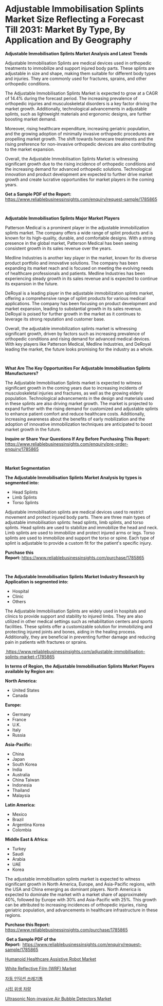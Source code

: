 <p><h1>Adjustable Immobilisation Splints Market Size Reflecting a Forecast Till 2031: Market By Type, By Application and By Geography</h1></p><p><strong>Adjustable Immobilisation Splints Market Analysis and Latest Trends</strong></p>
<p><p>Adjustable Immobilisation Splints are medical devices used in orthopedic treatments to immobilize and support injured body parts. These splints are adjustable in size and shape, making them suitable for different body types and injuries. They are commonly used for fractures, sprains, and other orthopedic conditions.</p><p>The Adjustable Immobilisation Splints Market is expected to grow at a CAGR of 14.4% during the forecast period. The increasing prevalence of orthopedic injuries and musculoskeletal disorders is a key factor driving the market growth. Additionally, technological advancements in adjustable splints, such as lightweight materials and ergonomic designs, are further boosting market demand.</p><p>Moreover, rising healthcare expenditure, increasing geriatric population, and the growing adoption of minimally invasive orthopedic procedures are propelling market growth. The shift towards homecare treatments and the rising preference for non-invasive orthopedic devices are also contributing to the market expansion.</p><p>Overall, the Adjustable Immobilisation Splints Market is witnessing significant growth due to the rising incidence of orthopedic conditions and the increasing demand for advanced orthopedic solutions. Technological innovation and product development are expected to further drive market growth and create lucrative opportunities for market players in the coming years.</p></p>
<p><strong>Get a Sample PDF of the Report:&nbsp;</strong> <a href="https://www.reliablebusinessinsights.com/enquiry/request-sample/1785865">https://www.reliablebusinessinsights.com/enquiry/request-sample/1785865</a></p>
<p>&nbsp;</p>
<p><strong>Adjustable Immobilisation Splints Major Market Players</strong></p>
<p><p>Patterson Medical is a prominent player in the adjustable immobilization splints market. The company offers a wide range of splint products and is known for its high-quality, durable, and comfortable designs. With a strong presence in the global market, Patterson Medical has been seeing consistent growth in its sales revenue over the years.</p><p>Medline Industries is another key player in the market, known for its diverse product portfolio and innovative solutions. The company has been expanding its market reach and is focused on meeting the evolving needs of healthcare professionals and patients. Medline Industries has been experiencing steady growth in its sales revenue and is expected to continue its expansion in the future.</p><p>DeRoyal is a leading player in the adjustable immobilization splints market, offering a comprehensive range of splint products for various medical applications. The company has been focusing on product development and market expansion, leading to substantial growth in its sales revenue. DeRoyal is poised for further growth in the market as it continues to leverage its strong reputation and customer base.</p><p>Overall, the adjustable immobilization splints market is witnessing significant growth, driven by factors such as increasing prevalence of orthopedic conditions and rising demand for advanced medical devices. With key players like Patterson Medical, Medline Industries, and DeRoyal leading the market, the future looks promising for the industry as a whole.</p></p>
<p>&nbsp;</p>
<p><strong>What Are The Key Opportunities For Adjustable Immobilisation Splints Manufacturers?</strong></p>
<p><p>The Adjustable Immobilisation Splints market is expected to witness significant growth in the coming years due to increasing incidents of musculoskeletal injuries and fractures, as well as the growing elderly population. Technological advancements in the design and materials used in these splints are also driving market growth. The market is projected to expand further with the rising demand for customized and adjustable splints to enhance patient comfort and reduce healthcare costs. Additionally, increasing awareness about the benefits of early mobilization and the adoption of innovative immobilization techniques are anticipated to boost market growth in the future.</p></p>
<p><strong>Inquire or Share Your Questions If Any Before Purchasing This Report:</strong> <a href="https://www.reliablebusinessinsights.com/enquiry/pre-order-enquiry/1785865">https://www.reliablebusinessinsights.com/enquiry/pre-order-enquiry/1785865</a></p>
<p>&nbsp;</p>
<p><strong>Market Segmentation</strong></p>
<p><strong>The Adjustable Immobilisation Splints Market Analysis by types is segmented into:</strong></p>
<p><ul><li>Head Splints</li><li>Limb Splints</li><li>Torso Splints</li></ul></p>
<p><p>Adjustable immobilisation splints are medical devices used to restrict movement and protect injured body parts. There are three main types of adjustable immobilisation splints: head splints, limb splints, and torso splints. Head splints are used to stabilize and immobilize the head and neck. Limb splints are used to immobilize and protect injured arms or legs. Torso splints are used to immobilize and support the torso or spine. Each type of splint is adjustable to provide a custom fit for the patient's specific injury.</p></p>
<p><strong>Purchase this Report:&nbsp;</strong><a href="https://www.reliablebusinessinsights.com/purchase/1785865">https://www.reliablebusinessinsights.com/purchase/1785865</a></p>
<p>&nbsp;</p>
<p><strong>The Adjustable Immobilisation Splints Market Industry Research by Application is segmented into:</strong></p>
<p><ul><li>Hospital</li><li>Clinic</li><li>Others</li></ul></p>
<p><p>The Adjustable Immobilisation Splints are widely used in hospitals and clinics to provide support and stability to injured limbs. They are also utilized in other medical settings such as rehabilitation centers and sports facilities. These splints offer a customizable solution for immobilizing and protecting injured joints and bones, aiding in the healing process. Additionally, they are beneficial in preventing further damage and reducing pain in patients with fractures or sprains.</p></p>
<p><a href="https://www.reliablebusinessinsights.com/adjustable-immobilisation-splints-market-r1785865">&nbsp;https://www.reliablebusinessinsights.com/adjustable-immobilisation-splints-market-r1785865</a></p>
<p><strong>In terms of Region, the Adjustable Immobilisation Splints Market Players available by Region are:</strong></p>
<p>
    <p> <strong> North America: </strong>
        <ul>
            <li>United States</li>
            <li>Canada</li>
        </ul>
        </p> 
    <p> <strong> Europe: </strong>
        <ul>
            <li>Germany</li>
            <li>France</li>
            <li>U.K.</li>
            <li>Italy</li>
            <li>Russia</li>
        </ul>
        </p> 
    <p> <strong> Asia-Pacific: </strong>
        <ul>
            <li>China</li>
            <li>Japan</li>
            <li>South Korea</li>
            <li>India</li>
            <li>Australia</li>
            <li>China Taiwan</li>
            <li>Indonesia</li>
            <li>Thailand</li>
            <li>Malaysia</li>
        </ul>
        </p> 
    <p> <strong> Latin America: </strong>
        <ul>
            <li>Mexico</li>
            <li>Brazil</li>
            <li>Argentina Korea</li>
            <li>Colombia</li>
        </ul>
        </p> 
    <p> <strong> Middle East & Africa: </strong>
        <ul>
            <li>Turkey</li>
            <li>Saudi</li>
            <li>Arabia</li>
            <li>UAE</li>
            <li>Korea</li>
        </ul>
    </p>
    </p>
<p><p>The adjustable immobilisation splints market is expected to witness significant growth in North America, Europe, and Asia-Pacific regions, with the USA and China emerging as dominant players. North America is expected to dominate the market with a market share of approximately 40%, followed by Europe with 30% and Asia-Pacific with 25%. This growth can be attributed to increasing incidences of orthopedic injuries, rising geriatric population, and advancements in healthcare infrastructure in these regions.</p></p>
<p><strong>Purchase this Report: </strong><a href="https://www.reliablebusinessinsights.com/purchase/1785865">https://www.reliablebusinessinsights.com/purchase/1785865</a></p>
<p>&nbsp;<strong>Get a Sample PDF of the Report:&nbsp;&nbsp;</strong><a href="https://www.reliablebusinessinsights.com/enquiry/request-sample/1785865">https://www.reliablebusinessinsights.com/enquiry/request-sample/1785865</a></p>
<p><strong></strong></p>
<p><p><a href="https://issuu.com/reportprime-2/docs/humanoid-healthcare-assistive-robot-market-size-20">Humanoid Healthcare Assistive Robot Market</a></p><p><a href="https://github.com/Sinjinluong3e0awx2m195k76/Market-Research-Report-List-2/blob/main/white-reflective-film-wrf-market.md">White Reflective Film (WRF) Market</a></p><p><a href="https://github.com/mofijurk071/Market-Research-Report-List-1/blob/main/308380998922.md">자동 인덕션 쓰레기통</a></p><p><a href="https://github.com/bunxhcci35271755/Market-Research-Report-List-2/blob/main/731995298923.md">시립 위생 차량</a></p><p><a href="https://github.com/shotows/Market-Research-Report-List-3/blob/main/ultrasonic-non-invasive-air-bubble-detectors-market.md">Ultrasonic Non-invasive Air Bubble Detectors Market</a></p></p>